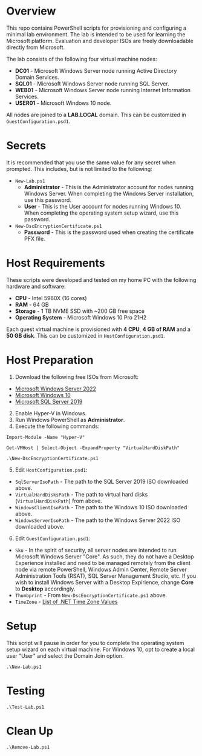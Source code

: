 # Overview

This repo contains PowerShell scripts for provisioning and configuring a minimal lab environment.  The lab is intended to be used for learning the Microsoft platform.  Evaluation and developer ISOs are freely downloadable directly from Microsoft.

The lab consists of the following four virtual machine nodes:

- **DC01** - Microsoft Windows Server node running Active Directory Domain Services.
- **SQL01** - Microsoft Windows Server node running SQL Server.
- **WEB01** - Microsoft Windows Server node running Internet Information Services.
- **USER01** - Microsoft Windows 10 node.

All nodes are joined to a **LAB.LOCAL** domain.  This can be customized in `GuestConfiguration.psd1`.

# Secrets

It is recommended that you use the same value for any secret when prompted.  This includes, but is not limited to the following:
- `New-Lab.ps1`
    - **Administrator** - This is the Administrator account for nodes running Windows Server.  When completing the Windows Server installation, use this password.
    - **User** - This is the User account for nodes running Windows 10.  When completing the operating system setup wizard, use this password.
- `New-DscEncryptionCertificate.ps1`
    - **Password** - This is the password used when creating the certificate PFX file.

# Host Requirements

These scripts were developed and tested on my home PC with the following hardware and software:

- **CPU** - Intel 5960X (16 cores)
- **RAM** - 64 GB
- **Storage** - 1 TB NVME SSD with ~200 GB free space
- **Operating System** - Microsoft Windows 10 Pro 21H2

Each guest virtual machine is provisioned with **4 CPU**, **4 GB of RAM** and a **50 GB disk**.  This can be customized in `HostConfiguration.psd1`.

# Host Preparation

1. Download the following free ISOs from Microsoft:

- [Microsoft Windows Server 2022](https://www.microsoft.com/en-us/evalcenter/evaluate-windows-server-2022)
- [Microsoft Windows 10](https://www.microsoft.com/en-us/software-download/windows10)
- [Microsoft SQL Server 2019](https://www.microsoft.com/en-us/sql-server/sql-server-downloads)

2. Enable Hyper-V in Windows.
3. Run Windows PowerShell as **Administrator**.
4. Execute the following commands:

`Import-Module -Name "Hyper-V"`

`Get-VMHost | Select-Object -ExpandProperty "VirtualHardDiskPath"`

`.\New-DscEncryptionCertificate.ps1`

5. Edit `HostConfiguration.psd1`:

- `SqlServerIsoPath` - The path to the SQL Server 2019 ISO downloaded above.
- `VirtualHardDisksPath` - The path to virtual hard disks (`VirtualHardDiskPath`) from above.
- `WindowsClientIsoPath` - The path to the Windows 10 ISO downloaded above.
- `WindowsServerIsoPath` - The path to the Windows Server 2022 ISO downloaded above.

6. Edit `GuestConfiguration.psd1`:

- `Sku` - In the spirit of security, all server nodes are intended to run Microsoft Windows Server "Core".  As such, they do not have a Desktop Experience installed and need to be managed remotely from the client node via remote PowerShell, Windows Admin Center, Remote Server Administration Tools (RSAT), SQL Server Management Studio, etc.  If you wish to install Windows Server with a Desktop Expirience, change **Core** to **Desktop** accordingly.
- `Thumbprint` - From `New-DscEncryptionCertificate.ps1` above.
- `TimeZone` - [List of .NET Time Zone Values](https://lonewolfonline.net/timezone-information/#:~:text=List%20of%20.Net%20Timezone%20Values%20%20%20,%20%20False%20%2018%20more%20rows%20)


# Setup

This script will pause in order for you to complete the operating system setup wizard on each virtual machine.  For Windows 10, opt to create a local user "User" and select the Domain Join option.

`.\New-Lab.ps1`

# Testing

`.\Test-Lab.ps1`

# Clean Up

`.\Remove-Lab.ps1`
